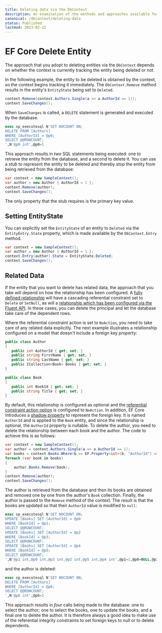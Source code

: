 ```yaml
---
title: Deleting data via the DbContext
description: An examination of the methods and approaches available for deleting data via the Entity Framework Core DbContext API 
canonical: /dbcontext/deleting-data
status: Published
lastmod: 2023-02-22
---
```


# EF Core Delete Entity

The approach that you adopt to deleting entities via the `DbContext` depends on whether the context is currently tracking the entity being deleted or not. 

In the following example, the entity to be deleted is obtained by the context, so the context begins tracking it immediately. The `DbContext.Remove` method results in the entity's `EntityState` being set to `Deleted`. 

```csharp
context.Remove(context.Authors.Single(a => a.AuthorId == 1));
context.SaveChanges();
```
When `SaveChanges` is called, a `DELETE` statement is generated and executed by the database.

```sql
exec sp_executesql N'SET NOCOUNT ON;
DELETE FROM [Authors]
WHERE [AuthorId] = @p0;
SELECT @@ROWCOUNT;
',N'@p0 int',@p0=1
```
This approach results in _two_ SQL statements being executed: one to retrieve the entity from the database, and a second to delete it. You can use a _stub_ to represent the entity to be deleted and thereby stop the entity from being retrieved from the database:

```csharp
var context = new SampleContext();
var author = new Author { AuthorId = 1 };
context.Remove(author);
context.SaveChanges();
```
The only property that the stub requires is the primary key value.
## Setting EntityState

You can explicitly set the `EntityState` of an entity to `Deleted` via the `EntityEntry.State` property, which is made available by the `DbContext.Entry` method.

```csharp
var context = new SampleContext();
var author = new Author { AuthorId = 1 };
context.Entry(author).State = EntityState.Deleted;
context.SaveChanges();
```

## Related Data

If the entity that you want to delete has related data, the approach that you take will depend on how the relationship has been configured. A [fully defined relationship](/conventions/one-to-many-relationship#fully-defined-relationship) will have a cascading referential constraint set to  `Delete` or `SetNull`, as will a [relationship which has been configured via the Fluent API](/configuration/one-to-many-relationship-configuration#cascading-referential-integrity-constraints). In these cases, you can delete the principal and let the database take care of the dependent rows.

Where the referential constraint action is set to `NoAction`, you need to take care of any related data explicitly. The next example illustrates a relationship configured on a model that doesn't include a foreign key property:

 ```csharp
public class Author
{
    public int AuthorId { get; set; }
    public string FirstName { get; set; }
    public string LastName { get; set; }
    public ICollection<Book> Books { get; set; }
}

public class Book
{
    public int BookId { get; set; }
    public string Title { get; set; }
}
```
By default, this relationship is configured as optional and the [referential constraint action option](/relationships/referential-constraint-action-options) is configured to `NoAction`. In addition, EF Core introduces a [shadow property](/model/shadow-properties) to represent the foreign key. It is named `AuthorId` and is applied to the `Book` entity, and since the relationship is optional, the `AuthorId` property is nullable. To delete the author, you need to delete the relationship between each book and the author. The code to achieve this is as follows:

```csharp
var context = new SampleContext();
var author = context.Authors.Single(a => a.AuthorId == 1);
var books = context.Books.Where(b => EF.Property<int>(b, "AuthorId") == 1);
foreach (var book in books)
{
    author.Books.Remove(book);
}
context.Remove(author);
context.SaveChanges();
```
The author is retrieved from the database and then its books are obtained and removed one by one from the author's `Book` collection. Finally, the author is passed to the `Remove` method of the context. The result is that the books are updated so that their `AuthorId` value is modified to `null`:

```sql
exec sp_executesql N'SET NOCOUNT ON;
UPDATE [Books] SET [AuthorId] = @p0
WHERE [BookId] = @p1;
SELECT @@ROWCOUNT;
UPDATE [Books] SET [AuthorId] = @p2
WHERE [BookId] = @p3;
SELECT @@ROWCOUNT;
UPDATE [Books] SET [AuthorId] = @p4
WHERE [BookId] = @p5;
SELECT @@ROWCOUNT;
',N'@p1 int,@p0 int,@p3 int,@p2 int,@p5 int,@p4 int',@p1=1,@p0=NULL,@p3=2,@p2=NULL,@p5=3,@p4=NULL
```
and the author is deleted:
```sql
exec sp_executesql N'SET NOCOUNT ON;
DELETE FROM [Authors]
WHERE [AuthorId] = @p6;
SELECT @@ROWCOUNT;
',N'@p6 int',@p6=1
```
This approach results in _four_ calls being made to the database: one to select the author; one to select the books, one to update the books, and a final one to delete the author. It is therefore always a good idea to make use of the referential integrity constraints to set foreign keys to null or to delete dependents.
